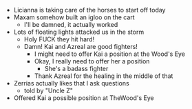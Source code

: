 - Licianna is taking care of the horses to start off today
- Maxam somehow built an igloo on the cart
  - I'll be damned, it actually worked
- Lots of floating lights attacked us in the storm
  - Holy FUCK they hit hard!
  - Damn! Kai and Azreal are good fighters!
    - I might need to offer Kai a position at the Wood's Eye
    - Okay, I really need to offer her a position
      - She's a badass fighter
    - Thank Azreal for the healing in the middle of that
- Zerrias actually likes that I ask questions
  - told by "Uncle Z"
- Offered Kai a possible position at TheWood's Eye
